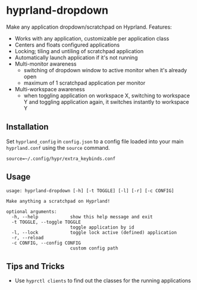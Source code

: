# hyprland-dropdown

Make any application dropdown/scratchpad on Hyprland. Features:  
* Works with any application, customizable per application class
* Centers and floats configured applications
* Locking; tiling and untiling of scratchpad application
* Automatically launch application if it's not running
* Multi-monitor awareness
    * switching of dropdown window to active monitor when it's already open
    * maximum of 1 scratchpad application per monitor
* Multi-workspace awareness
    * when toggling application on workspace X, switching to workspace Y and toggling application again, it switches instantly to workspace Y

## Installation
Set `hyprland_config` in `config.json` to a config file loaded into your main `hyprland.conf` using the `source` command.  
```
source=~/.config/hypr/extra_keybinds.conf
```

## Usage
```
usage: hyprland-dropdown [-h] [-t TOGGLE] [-l] [-r] [-c CONFIG]

Make anything a scratchpad on Hyprland!

optional arguments:
  -h, --help            show this help message and exit
  -t TOGGLE, --toggle TOGGLE
                        toggle application by id
  -l, --lock            toggle lock active (defined) application
  -r, --reload
  -c CONFIG, --config CONFIG
                        custom config path
```


## Tips and Tricks

* Use `hyprctl clients` to find out the classes for the running applications